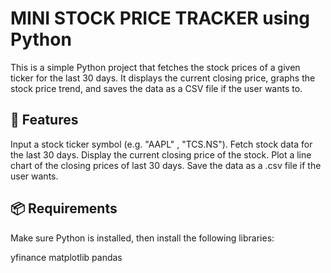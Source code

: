 # MINI STOCK PRICE TRACKER using Python

This is a simple Python project that fetches the stock prices of a given ticker  for the last 30 days. It displays the current closing price, graphs the stock price trend, and saves the data as a CSV file if the user wants to.

## 🔧 Features

 Input a stock ticker symbol (e.g. "AAPL" , "TCS.NS").
 Fetch stock data for the last 30 days.
 Display the current closing price of the stock.
 Plot a line chart of the closing prices of last 30 days.
 Save the data as a .csv file if the user wants.

## 📦 Requirements

Make sure Python is installed, then install the following libraries:

yfinance
matplotlib
pandas
